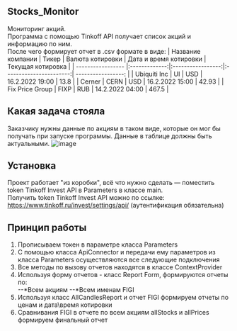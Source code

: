 ## Stocks_Monitor
Мониторинг акций.  
Программа с помощью Tinkoff API получает список акций и информацию по ним.  
После чего формирует отчет в .csv формате в виде:
| Название компании | Тикер         | Валюта котировки  | Дата и время котировки  | Текущая котировка  | 
| ----------------- |:-------------:|:-----------------:|:-----------------------:| -----------------: |
| Ubiquiti Inc      | UI            |   USD             |   16.2.2022 19:00       |   13.8             |
| Cerner            | CERN          |   USD             |   16.2.2022 15:00       |   42.93            |
| Fix Price Group   | FIXP          |   RUB             |   14.2.2022 04:00       |   467.5            |

## Какая задача стояла
Заказчику нужны данные по акциям в таком виде, которые он мог бы получать при запуске программы. Данные в таблице должны быть актуальными.
![image](https://user-images.githubusercontent.com/99877154/154850992-f9b3bece-0052-4479-8fef-5153e343a85a.png)

## Установка  
  Проект работает "из коробки", всё что нужно сделать — поместить token Tinkoff Invest API в Parameters в классе main.   
  Получить token Tinkoff Invest API можно по ссылке: https://www.tinkoff.ru/invest/settings/api/ (аутентификация обязательна)
## Принцип работы  
  1. Прописываем токен в параметре класса Parameters
  2. С помощью класса ApiConnector и передачи ему параметров из класса Parameters осуществляются все следующие подключения
  3. Все методы по вызову отчетов находятся в классе ContextProvider
  4. Используя форму отчетов - класс Report Form, формируются отчеты по:  
  --*Всем акциям
  --*Всем именам FIGI
  5. Используя класс AllCandlesReport и отчет FIGI формируем отчеты по ценам и дата\время котировки
  6. Сравнивания FIGI в отчете по всем акциям allStocks и allPrices формируем финальный отчет
  

